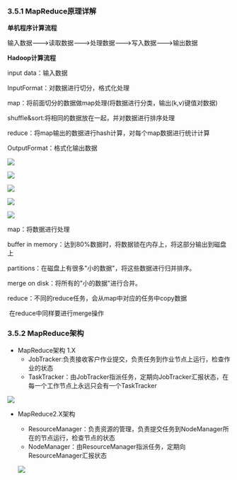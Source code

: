 ### 3.5.1 MapReduce原理详解

**单机程序计算流程**

输入数据--->读取数据--->处理数据--->写入数据--->输出数据

**Hadoop计算流程**

input data：输入数据

InputFormat：对数据进行切分，格式化处理

map：将前面切分的数据做map处理(将数据进行分类，输出(k,v)键值对数据)

shuffle&sort:将相同的数据放在一起，并对数据进行排序处理

reduce：将map输出的数据进行hash计算，对每个map数据进行统计计算

OutputFormat：格式化输出数据

![](img/mp3.png)

![](img/mp4.png)

![](img/mp5.png)

![](img/mp6.png)

![](img/mp1.png)

map：将数据进行处理

buffer in memory：达到80%数据时，将数据锁在内存上，将这部分输出到磁盘上

partitions：在磁盘上有很多"小的数据"，将这些数据进行归并排序。

merge on disk：将所有的"小的数据"进行合并。

reduce：不同的reduce任务，会从map中对应的任务中copy数据

​		在reduce中同样要进行merge操作

### 3.5.2 MapReduce架构

- MapReduce架构 1.X
  - JobTracker:负责接收客户作业提交，负责任务到作业节点上运行，检查作业的状态
  - TaskTracker：由JobTracker指派任务，定期向JobTracker汇报状态，在每一个工作节点上永远只会有一个TaskTracker

![](/img/image-MapReduce4.png)

- MapReduce2.X架构

  - ResourceManager：负责资源的管理，负责提交任务到NodeManager所在的节点运行，检查节点的状态
  - NodeManager：由ResourceManager指派任务，定期向ResourceManager汇报状态

  ![](/img/image-MapReduce5.png)